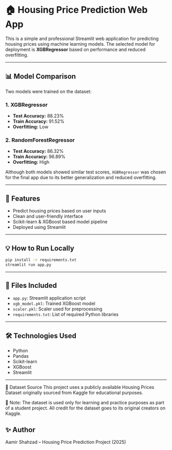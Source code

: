 
# 🏠 Housing Price Prediction Web App

This is a simple and professional Streamlit web application for predicting housing prices using machine learning models. The selected model for deployment is **XGBRegressor** based on performance and reduced overfitting.

---

## 📊 Model Comparison

Two models were trained on the dataset:

### 1. XGBRegressor
- **Test Accuracy:** 88.23%
- **Train Accuracy:** 91.52%
- **Overfitting:** Low

### 2. RandomForestRegressor
- **Test Accuracy:** 86.32%
- **Train Accuracy:** 96.89%
- **Overfitting:** High

Although both models showed similar test scores, `XGBRegressor` was chosen for the final app due to its better generalization and reduced overfitting.

---

## 🚀 Features
- Predict housing prices based on user inputs
- Clean and user-friendly interface
- Scikit-learn & XGBoost based model pipeline
- Deployed using Streamlit

---

## 💡 How to Run Locally

```bash
pip install -r requirements.txt
streamlit run app.py
```

---

## 📁 Files Included

- `app.py`: Streamlit application script
- `xgb_model.pkl`: Trained XGBoost model
- `scaler.pkl`: Scaler used for preprocessing
- `requirements.txt`: List of required Python libraries

---

## 🛠 Technologies Used

- Python
- Pandas
- Scikit-learn
- XGBoost
- Streamlit

---

📂 Dataset Source
This project uses a publicly available Housing Prices Dataset originally sourced from Kaggle for educational purposes.

📝 Note: The dataset is used only for learning and practice purposes as part of a student project. All credit for the dataset goes to its original creators on Kaggle.

## ✨ Author

Aamir Shahzad – Housing Price Prediction Project (2025)

